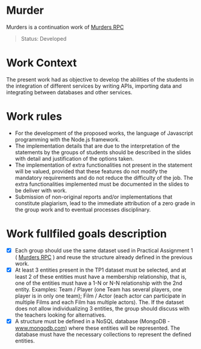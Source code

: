 # Murder

Murders is a continuation work of <a href="https://github.com/ValdoMpinga/MurdersRPC">Murders RPC</a>  

> Status: Developed

# Work Context

The present work had as objective to develop the abilities of the students in the
integration of different services by writing APIs, importing data and integrating between
databases and other services.

# Work rules

+ For the development of the proposed works, the language of
Javascript programming with the Node.js framework.
+ The implementation details that are due to the interpretation of the statements by the
groups of students should be described in the slides with detail and justification of the options taken.
+ The implementation of extra functionalities not present in the statement will be valued, provided that
these features do not modify the mandatory requirements and do not reduce the difficulty of the
job. The extra functionalities implemented must be documented in the slides to be
deliver with work.
+ Submission of non-original reports and/or implementations that constitute plagiarism,
lead to the immediate attribution of a zero grade in the group work and to eventual processes
disciplinary.

# Work fullfiled goals description

 - [x]   Each group should use the same dataset used in Practical Assignment 1 ( <a href="https://github.com/ValdoMpinga/MurdersRPC">Murders RPC</a> ) and reuse the
structure already defined in the previous work.
 - [x]   At least 3 entities present in the TP1 dataset must be selected, and
at least 2 of these entities must have a membership relationship, that is, one of the entities
must have a 1-N or N-N relationship with the 2nd entity. Examples: Team / Player (one
Team has several players, one player is in only one team); Film / Actor (each actor
can participate in multiple Films and each Film has multiple actors).
The. If the dataset does not allow individualizing 3 entities, the group should discuss with the
teachers looking for alternatives.
 - [x]  A structure must be defined in a NoSQL database (MongoDB - www.mongodb.com)
where these entities will be represented. The database must have the necessary collections
to represent the defined entities.
